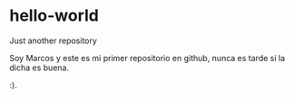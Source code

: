 # hello-world
Just another repository

Soy Marcos y este es mi primer repositorio en github, nunca es tarde si la dicha es buena.

:).

